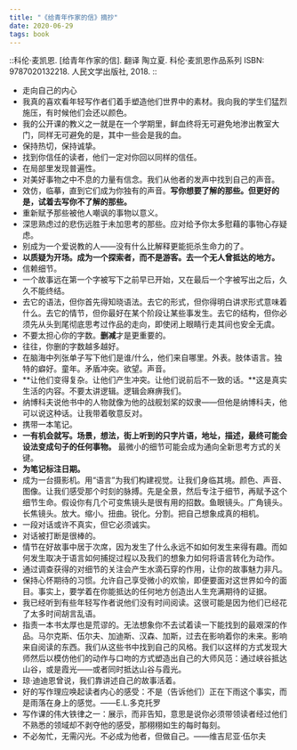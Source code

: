 ```yaml
---
title: "《给青年作家的信》摘抄"
date: 2020-06-29
tags: book
---
```


::科伦·麦凯恩. [给青年作家的信]. 翻译 陶立夏.  科伦·麦凯恩作品系列 ISBN: 9787020132218. 人民文学出版社, 2018. ::

- 走向自己的内心
- 我真的喜欢看年轻写作者们着手塑造他们世界中的素材。我向我的学生们猛烈施压，有时候他们会还以颜色。
- 我的公开课的教义之一就是在一个学期里，鲜血终将无可避免地渗出教室大门，同样无可避免的是，其中一些会是我的血。
- 保持热切，保持诚挚。
- 找到你信任的读者，他们一定对你回以同样的信任。
- 在局部里发现普遍性。
- 对美好事物之中不息的力量有信念。我们从他者的发声中找到自己的声音。
- 效仿，临摹，直到它们成为你独有的声音。**写你想要了解的那些。但更好的是，试着去写你不了解的那些。**
- 重新赋予那些被他人嘲讽的事物以意义。
- 深思熟虑过的悲伤远胜于未加思考的那些。应对给予你太多慰藉的事物心存疑虑。
- 别成为一个爱说教的人——没有什么比解释更能扼杀生命力的了。
- **以质疑为开场。成为一个探索者，而不是游客。去一个无人曾抵达的地方。**
- 信赖细节。
- 一个故事远在第一个字被写下之前早已开始，又在最后一个字被写出之后，久久不能终结。
- 去它的语法，但你首先得知晓语法。去它的形式，但你得明白讲求形式意味着什么。去它的情节，但你最好在某个阶段让某些事发生。去它的结构，但你必须先从头到尾彻底思考过作品的走向，即使闭上眼睛行走其间也安全无虞。
- 不要太担心你的字数。**删减**才是更重要的。
- 往往，你删的字数越多越好。
- 在脑海中列张单子写下他们是谁/什么，他们来自哪里。外表。肢体语言。独特的癖好。童年。矛盾冲突。欲望。声音。
- **让他们变得复杂。让他们产生冲突。让他们说前后不一致的话。**这是真实生活的内容。不要太讲逻辑。逻辑会麻痹我们。
- 纳博科夫说他书中的人物就像为他的战舰划桨的奴隶——但他是纳博科夫，他可以说这种话。让我带着敬意反对。
- 携带一本笔记。
- **一有机会就写。场景，想法，街上听到的只字片语，地址，描述，最终可能会设法变成句子的任何事物。** 最微小的细节可能会成为通向全新思考方式的关键。
- **为笔记标注日期。**
- 成为一台摄影机。用“语言”为我们构建视觉。让我们身临其境。颜色、声音、图像。让我们感受那个时刻的脉搏。先是全景，然后专注于细节，再赋予这个细节生命。假设你有几个可变焦镜头是很有用的招数。鱼眼镜头。广角镜头。长焦镜头。放大。缩小。扭曲。锐化。分割。把自己想象成真的相机。
- 一段对话或许不真实，但它必须诚实。
- 对话被打断是很棒的。
- 情节在好故事中居于次席，因为发生了什么永远不如如何发生来得有趣。而如何发生取决于语言如何捕捉过程以及我们的想象力如何将语言转化为动作。
- 通过调查获得的对细节的关注会产生水滴石穿的作用，让你的故事魅力非凡。
- 保持心怀期待的习惯。允许自己享受微小的欢愉，即便要面对这世界如今的面目。事实上，要学着在你能抵达的任何地方创造出人生充满期待的证据。
- 我已经听到有些年轻写作者说他们没有时间阅读。这很可能是因为他们已经花了太多时间胡言乱语。
- 指责一本书太厚也是荒谬的。无法想象你不去试着读一下能找到的最艰深的作品。马尔克斯、伍尔夫、加迪斯、汉森、加斯，过去在影响着你的未来。影响来自阅读的东西。我们从这些书中找到自己的风格。我们以这样的方式发现大师然后以模仿他们的动作与口吻的方式塑造出自己的大师风范：通过峡谷抵达山谷，或是霞光——或者同时抵达山谷与霞光。
- 琼·迪迪恩曾说，我们靠讲述自己的故事活着。
- 好的写作理应唤起读者内心的感受：不是（告诉他们）正在下雨这个事实，而是雨落在身上的感觉。——E.L.多克托罗
- 写作课的伟大铁律之一：展示，而非告知，意思是说你必须带领读者经过他们不熟悉的领域却不剥夺他的感受，那栩栩如生的每时每刻。
- 不必匆忙，无需闪光。不必成为他者，但做自己。——维吉尼亚·伍尔夫


